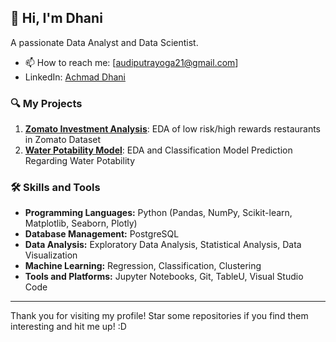 ## 👋 Hi, I'm Dhani

A passionate Data Analyst and Data Scientist.

- 📫 How to reach me: [audiputrayoga21@gmail.com]
- LinkedIn: [Achmad Dhani](https://www.linkedin.com/in/achmaddhani/)
### 🔍 My Projects

1. [**Zomato Investment Analysis**](https://github.com/achmaddhani/zomato-investment-analysis): EDA of low risk/high rewards restaurants in Zomato Dataset
2. [**Water Potability Model**](https://github.com/achmaddhani/water-potability-model): EDA and Classification Model Prediction Regarding Water Potability

### 🛠️ Skills and Tools

- **Programming Languages:** Python (Pandas, NumPy, Scikit-learn, Matplotlib, Seaborn, Plotly)
- **Database Management:** PostgreSQL
- **Data Analysis:** Exploratory Data Analysis, Statistical Analysis, Data Visualization
- **Machine Learning:** Regression, Classification, Clustering
- **Tools and Platforms:** Jupyter Notebooks, Git, TableU, Visual Studio Code

---

Thank you for visiting my profile! Star some repositories if you find them interesting and hit me up! :D

